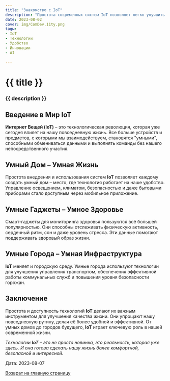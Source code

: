 ```yaml
---
title: "Знакомство с IoT"
description: "Простота современных систем IoT позволяет легко улучшить и упростить свою жизнь."
date: 2023-08-02
cover: img/ComDev.11ty.png
tagы:
- IoT
- Технологии
- Удобство
- Инновации
- AI

---
```

# {{ title }}
### {{ description }}

## Введение в Мир IoT

**Интернет Вещей (IoT)** – это технологическая революция, которая уже сегодня влияет на нашу повседневную жизнь. Все больше устройств и предметов, с которыми мы взаимодействуем, становятся "умными", способными обмениваться данными и выполнять команды без нашего непосредственного участия.

## Умный Дом – Умная Жизнь

Простота внедрения и использования систем **IoT** позволяет каждому создать умный дом – место, где технология работает на наше удобство. Управление освещением, климатом, безопасностью и даже бытовыми приборами стало доступным через мобильное приложение.

## Умные Гаджеты – Умное Здоровье

Смарт-гаджеты для мониторинга здоровья пользуются всё большей популярностью. Они способны отслеживать физическую активность, сердечный ритм, сон и даже уровень стресса. Эти данные помогают поддерживать здоровый образ жизни.

## Умные Города – Умная Инфраструктура

**IoT** меняет и городскую среду. Умные города используют технологии для улучшения управления транспортом, обеспечения эффективной работы коммунальных служб и повышения уровня безопасности горожан.

## Заключение

Простота и доступность технологий **IoT** делают их важным инструментом для улучшения качества жизни. Они упрощают нашу повседневную рутину, делая её более удобной и эффективной. От умных домов до городов будущего, **IoT** играет ключевую роль в нашей современной жизни.

*Технологии **IoT** – это не просто новинка, это реальность, которая уже здесь. И она готова сделать нашу жизнь более комфортной, безопасной и интересной.*

Дата: 2023-08-07

[Возврат на главную страницу](/)